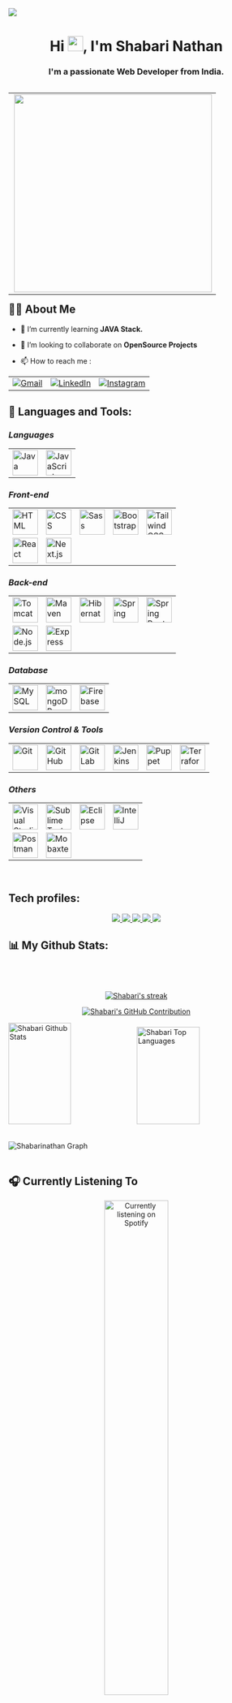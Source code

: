 
<kbd><a href="https://github.com/Shabari02" target="_blank"> <img src="https://user-images.githubusercontent.com/83392438/176866853-ca910013-f924-4ba2-b97f-d0ed186828f1.png"/> </a> </kbd> 
 <!-- <kbd><a href="https://github.com/Shabari02" target="_blank"> <img src="https://user-images.githubusercontent.com/74038190/213910845-af37a709-8995-40d6-be59-724526e3c3d7.gif"/> </a> </kbd> -->
<h1 align="center">Hi <img src="https://raw.githubusercontent.com/MartinHeinz/MartinHeinz/master/wave.gif" width="30px">, I'm Shabari Nathan</h1>
<h3 align="center">I'm a passionate Web Developer from India.</h3>

<table align="right"><tr><td>
<img align="right"  src="https://c.tenor.com/zyh9YnJR5P8AAAAC/shintaro-kisaragi-anime-boy.gif" width=390px >
</td></tr></table>

## 🙋‍♂️ About Me

<!-- - 🔭 I’m currently working on **[Covid-19 Tracker](https://covid-19-tracker-e4bda.web.app/)** -->

- 🌱 I’m currently learning **JAVA Stack.**

- 👯 I’m looking to collaborate on **OpenSource Projects**

<!-- - 👨‍💻 All of my projects are available at **[My Portfolio](https://subhamraoniar.com)** -->


- 📫 How to reach me :

<div align="center">
	<table>
		<tr>
			<td><a href="mailto:lkshabari02@gmail.com" target="_blank">
  <img src="https://skillicons.dev/icons?i=gmail" alt="Gmail" />
</a></td>
			<td><a href="https://www.linkedin.com/in/shabari-nathan-9237aa20b" target="_blank">
  <img src="https://skillicons.dev/icons?i=linkedin" alt="LinkedIn" />
</a></td>
			<td><a href="https://www.instagram.com/codingstuff_" target="_blank">
  <img src="https://skillicons.dev/icons?i=instagram" alt="Instagram" />
</a></td>
		</tr>
	</table>
</div>




## 🚀 Languages and Tools:

### ***Languages***
<div>
	<table>
		<tr>
			<td><img width="50" src="https://skillicons.dev/icons?i=java" alt="Java" title="Java"/></td>
			<td><img width="50" src="https://skillicons.dev/icons?i=javascript" alt="JavaScript" title="JavaScript"/></td>
<!-- 			<td><img width="50" src="https://skillicons.dev/icons?i=cs" alt="csharp" title="csharp"/></td>
		        <td><img width="50" src="https://skillicons.dev/icons?i=typescript" alt="Typescript" title="Typescript"/></td>
			<td><img width="50" src="https://skillicons.dev/icons?i=python" alt="Python" title="Python"/></td>
			<td><img width="50" src="https://skillicons.dev/icons?i=go" alt="Go" title="Go"/></td>
			<td><img width="50" src="https://skillicons.dev/icons?i=rust" alt="Rust" title="Rust"/></td> -->
		</tr>
	</table>
</div>


### ***Front-end***
<div >
	<table>
		<tr>
			<td><img width="50" src="https://skillicons.dev/icons?i=html" alt="HTML" title="HTML"/></td>
			<td><img width="50" src="https://skillicons.dev/icons?i=css" alt="CSS" title="CSS"/></td>
			<td><img width="50" src="https://skillicons.dev/icons?i=sass" alt="Sass" title="Sass"/></td>
			<td><img width="50" src="https://skillicons.dev/icons?i=bootstrap" alt="Bootstrap" title="Bootstrap"/></td>
			<td><img width="50" src="https://skillicons.dev/icons?i=tailwindcss" alt="Tailwind CSS" title="Tailwind CSS"/></td>
		</tr>
		<tr>
<!-- 			<td><img width="50" src="https://skillicons.dev/icons?i=jquery" alt="Jquery" title="Jquery"/></td> -->
			<td><img width="50" src="https://skillicons.dev/icons?i=react" alt="React" title="React"/></td>
<!-- 			<td><img width="50" src="https://user-images.githubusercontent.com/25181517/183890595-779a7e64-3f43-4634-bad2-eceef4e80268.png" alt="Angular" title="Angular"/></td> -->
<!-- 			<td><img width="50" src="https://user-images.githubusercontent.com/25181517/117448124-a2da9800-af3e-11eb-85d2-bd1b69b65603.png" alt="Vue.js" title="Vue.js"/></td> -->
			<td><img width="50" src="https://skillicons.dev/icons?i=nextjs" alt="Next.js" title="Next.js"/></td>
<!-- 			<td><img width="50" src="https://github.com/marwin1991/profile-technology-icons/assets/136815194/e56b5093-2f58-40cc-b194-5bdde41077b5" alt="Svelte" title="Svelte"/></td>
			<td><img width="50" src="https://github.com/marwin1991/profile-technology-icons/assets/136815194/ebd92b15-970a-45b8-8c4c-0ecf69b17cdc" alt="Nuxt.js" title="Nuxt.js"/></td> -->
		</tr>
	</table>
</div>


### ***Back-end***
<div >
	<table>
		<tr>
			<td><img width="50" src="https://user-images.githubusercontent.com/25181517/183894676-137319b5-1364-4b6a-ba4f-e9fc94ddc4aa.png" alt="Tomcat" title="Tomcat"/></td>
			<td><img width="50" src="https://skillicons.dev/icons?i=maven" alt="Maven" title="Maven"/></td> 
			<td><img width="50" src="https://skillicons.dev/icons?i=hibernate" alt="Hibernate" title="Hibernate"/></td> 
   			<td><img width="50" src="https://user-images.githubusercontent.com/25181517/117201470-f6d56780-adec-11eb-8f7c-e70e376cfd07.png" alt="Spring" title="Spring"/></td>
 			<td><img width="50" src="https://user-images.githubusercontent.com/25181517/183891303-41f257f8-6b3d-487c-aa56-c497b880d0fb.png" alt="Spring Boot" title="Spring Boot"/></td> 
		</tr>
		<tr>
  			<td><img width="50" src="https://skillicons.dev/icons?i=nodejs" alt="Node.js" title="Node.js"/></td>
			<td><img width="50" src="https://skillicons.dev/icons?i=express" alt="Express" title="Express"/></td>
		</tr>
	</table>
</div>


### ***Database***
<div >
	<table>
		<tr>
     			<td><img width="50" src="https://skillicons.dev/icons?i=mysql" alt="MySQL" title="MySQL"/></td>
			<td><img width="50" src="https://skillicons.dev/icons?i=mongodb" alt="mongoDB" title="mongoDB"/></td>
<!-- 			<td><img width="50" src="https://user-images.githubusercontent.com/25181517/117208740-bfb78400-adf5-11eb-97bb-09072b6bedfc.png" alt="PostgreSQL" title="PostgreSQL"/></td> -->
                        <td><img width="50" src="https://user-images.githubusercontent.com/25181517/189716855-2c69ca7a-5149-4647-936d-780610911353.png" alt="Firebase" title="Firebase"/></td>
<!-- 			<td><img width="50" src="https://user-images.githubusercontent.com/25181517/182884894-d3fa6ee0-f2b4-4960-9961-64740f533f2a.png" alt="redis" title="redis"/></td>
			<td><img width="50" src="https://user-images.githubusercontent.com/25181517/183893668-d45b89f9-bd9f-4143-b61a-7db9ac6bbd5e.png" alt="Cassandra" title="Cassandra"/></td> -->
<!--                         <td><img width="50" src="https://skillicons.dev/icons?i=supabase" alt="Supabase" title="Supabase"/></td> -->
		</tr>
	</table>
</div>


### ***Version Control & Tools***
<div >
	<table>
		<tr>
			<td><img width="50" src="https://skillicons.dev/icons?i=git" alt="Git" title="Git"/></td>
			<td><img width="50" src="https://skillicons.dev/icons?i=github" alt="GitHub" title="GitHub"/></td>
			<td><img width="50" src="https://user-images.githubusercontent.com/25181517/192108376-c675d39b-90f6-4073-bde6-5a9291644657.png" alt="GitLab" title="GitLab"/></td>
			<td><img width="50" src="https://skillicons.dev/icons?i=jenkins" alt="Jenkins" title="Jenkins"/></td>
			<td><img width="50" src="https://cdn.icon-icons.com/icons2/2699/PNG/512/puppet_logo_icon_168887.png" alt="Puppet" title="Puppet"/></td>
			<td><img width="50" src="https://skillicons.dev/icons?i=terraform" alt="Terraform" title="Terraform"/></td> 
		</tr>
	</table>
</div>

### ***Others***
<div >
	<table>
		<tr>
			<td><img width="50" src="https://user-images.githubusercontent.com/25181517/192108891-d86b6220-e232-423a-bf5f-90903e6887c3.png" alt="Visual Studio Code" title="Visual Studio Code"/>
			<td><img width="50" src="https://user-images.githubusercontent.com/25181517/190887576-6653f877-8439-4521-82f3-403086ead892.png" alt="Sublime Text" title="Sublime Text"/></td>
			<td><img width="50" src="https://user-images.githubusercontent.com/25181517/192108892-6e9b5cdf-4e35-4a70-ad9a-801a93a07c1c.png" alt="Eclipse" title="Eclipse"/></td>
 			<td><img width="50" src="https://user-images.githubusercontent.com/25181517/192108890-200809d1-439c-4e23-90d3-b090cf9a4eea.png" alt="IntelliJ" title="IntelliJ"/></td> 	
<!-- 			<td><img width="50" src="https://skillicons.dev/icons?i=linux" alt="Linux" title="Linux"/></td> -->
		</tr>
		<tr>
<!--			<td><img width="50" src="https://skillicons.dev/icons?i=linux" alt="Linux" title="Linux"/></td>
			<td><img width="50" src="https://skillicons.dev/icons?i=vim" alt="Vim" title="Vim"/></td> -->
			<td><img width="50" src="https://skillicons.dev/icons?i=postman" alt="Postman" title="Postman"/></td>
			<td><img width="50" src="https://media.imgcdn.org/repo/2023/03/mobaxterm/MobaXterm-Logo.png" alt="Mobaxterm" title="Mobaxterm"/></td>
		</tr>
	</table>
</div>


<br/>

## Tech profiles:

<p align="center"> 
	<a href="https://gitlab.com/Shabari02" target="_blank"> <img src="https://img.shields.io/badge/Gitlab-Profile-orange?style=for-the-badge&logo=gitlab"/> </a>
    <a href="https://www.hackerrank.com/Shabari02" target="_blank"> <img src="https://img.shields.io/badge/Hackerrank-Profile-green?style=for-the-badge&logo=hackerrank"/> </a>
 <a href="https://leetcode.com/Shabari02/" target="_blank"> <img src="https://img.shields.io/badge/Leetcode-Profile-yellow?style=for-the-badge&logo=leetcode"/> </a>
    <a href="https://cssbattle.dev/player/lXsj5gKqHnZdpV1Wc8gNvVd2g8E2" target="_blank"> <img src="https://img.shields.io/badge/Cssbattle-Profile-B25068?style=for-the-badge&logo=Cssbattle"/> </a>
<!--     <a href="https://www.frontendmentor.io/profile/Shabari02" target="_blank"> <img src="https://img.shields.io/badge/Frontendmentor-Profile-blue?style=for-the-badge&logo=frontendmentor"/> </a>
     <a href="https://www.freecodecamp.org/shabari02" target="_blank"> <img src="https://img.shields.io/badge/Freecodecamp-Profile-ff69b4?style=for-the-badge&logo=freecodecamp"/> </a>
      <a href="https://codepen.io/Shabari02" target="_blank"> <img src="https://img.shields.io/badge/Codepen-Profile-1B1A17?style=for-the-badge&logo=codepen"/> </a> -->
<!--      <a href="https://www.codewars.com/users/Shabari02" target="_blank"> <img src="https://img.shields.io/badge/Codewars-Profile-D1512D?style=for-the-badge&logo=codewars"/> </a> -->
<!--      <a href="https://www.sololearn.com/profile/21139361" target="_blank"> <img src="https://img.shields.io/badge/Sololearn-Profile-E2DCC8?style=for-the-badge&logo=sololearn"/> </a> -->
     <a href="https://monkeytype.com/profile/Shabari02" target="_blank"> <img src="https://img.shields.io/badge/Monkeytype-Profile-blue?style=for-the-badge&logo=monkeytype"/> </a>
 </p>

 ## 📊 My Github Stats:

<p align="center" style="margin-top:70px; ">
    <a href="https://github.com/Shabari02/github-readme-streak-stats">
        <img title="🔥 Get streak stats for your profile at git.io/streak-stats" alt="Shabari's streak" src="https://github-readme-streak-stats.herokuapp.com/?user=Shabari02&theme=radical&border=7F3FBF&background=0D1117"/>
    </a>
</p>

<p align="center">
  <a href="https://github.com/Shabari02">
    <img src="https://github-profile-summary-cards.vercel.app/api/cards/profile-details?username=Shabari02&theme=radical" alt="Shabari's GitHub Contribution"/>
  </a>
</p>




<a> 
    <a href="https://github.com/Shabari02"><img alt="Shabari Github Stats" src="https://denvercoder1-github-readme-stats.vercel.app/api?username=Shabari02&show_icons=true&count_private=true&theme=react&border_color=7F3FBF&bg_color=0D1117&title_color=F85D7F&icon_color=F8D866" height="200px" width="49.5%"/></a>
  <a href="https://github.com/shabari02"><img alt="Shabari Top Languages" src="https://denvercoder1-github-readme-stats.vercel.app/api/top-langs/?username=Shabari02&langs_count=8&layout=compact&theme=react&border_color=7F3FBF&bg_color=0D1117&title_color=F85D7F&icon_color=F8D866" height="192px" width="49.5%"/></a>
  <br/>
</a>

<br/>

![Shabarinathan Graph](https://github-readme-activity-graph.vercel.app/graph?username=Shabari02&custom_title=Shabari%20Nathan%20GitHub%20Activity%20Graph&bg_color=0D1117&color=7F3FBF&line=7F3FBF&point=7F3FBF&area_color=FFFFFF&title_color=FFFFFF&area=true)
<br/>
<br/>

## 🎧 Currently Listening To

<div style="text-align: center;" align="center">
	  <a href="https://spotify-github-profile.vercel.app/api/view?uid=314a36nhz3pqsn3pviqjwfdkwd5i&redirect=true" target="_blank">
    <img src="https://spotify-github-profile.vercel.app/api/view?uid=314a36nhz3pqsn3pviqjwfdkwd5i&cover_image=false&theme=default&show_offline=true&background_color=121212&interchange=true&bar_color=53b14f&bar_color_cover=false" alt="Currently listening on Spotify" style="display: block; margin: 0 auto; width: 50%;">
  </a>
</div>

## ❤ Views and Followers
<a href="https://github.com/Meghna-DAS/github-profile-views-counter">
    <img src="https://komarev.com/ghpvc/?username=Shabari02">
</a>
<a href="https://github.com/Shabari02?tab=followers"><img src="https://img.shields.io/github/followers/Shabari02?label=Followers&style=social" alt="GitHub Badge"></a>
<a href="https://www.freecodecamp.org/shabari02"><img alt="freeCodeCamp points" src="https://img.shields.io/freecodecamp/points/shabari02?label=FreeCodeCamp%20"></a>

### ✍️ Random Dev Quote
![](https://quotes-github-readme.vercel.app/api?type=horizontal&theme=merko)
